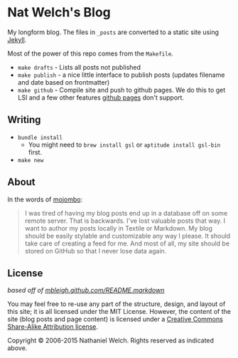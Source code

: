# Nat Welch's Blog

My longform blog. The files in `_posts` are converted to a static site using [Jekyll][j].

Most of the power of this repo comes from the `Makefile`.

 * `make drafts` - Lists all posts not published
 * `make publish` - a nice little interface to publish posts (updates filename and date based on frontmatter)
 * `make github` - Compile site and push to github pages. We do this to get LSI and a few other features [github pages][] don't support.

## Writing

 * `bundle install`
   * You might need to `brew install gsl` or `aptitude install gsl-bin` first.
 * `make new`

## About

In the words of [mojombo][]:

> I was tired of having my blog posts end up in a database off on some remote server. That is backwards. I've lost valuable posts that way. I want to author my posts locally in Textile or Markdown. My blog should be easily stylable and customizable any way I please. It should take care of creating a feed for me. And most of all, my site should be stored on GitHub so that I never lose data again.

## License

_based off of [mbleigh.github.com/README.markdown](http://github.com/mbleigh/mbleigh.github.com)_

You may feel free to re-use any part of the structure, design, and layout of this site; it is all licensed under the MIT License. However, the content of the site (blog posts and page content) is licensed under a [Creative Commons Share-Alike Attribution license](http://creativecommons.org/licenses/by-nc-sa/3.0/us/).

Copyright &copy; 2006-2015 Nathaniel Welch. Rights reserved as indicated above.

[j]: http://github.com/mojombo/jekyll
[mojombo]: http://github.com/mojombo
[github pages]: http://pages.github.com/
